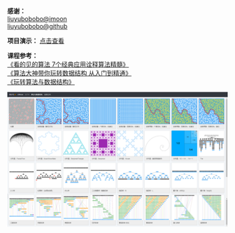 **感谢：** <br>
[liuyubobobo@imoon](https://www.imooc.com/t/108955) <br>
[liuyubobobo@github](https://github.com/liuyubobobo) <br>


**项目演示：**
[点击查看](http://codding.cn/#%7B%22coms%22%3A%5B%22algo%22%2C%22cctv%22%5D%2C%22page%22%3A%7B%22cur%22%3A0%2C%22size%22%3A100%2C%22total%22%3A149%7D%2C%22countAni%22%3A1%7D)

**课程参考：** <br>
[《看的见的算法 7个经典应用诠释算法精髓》](https://coding.imooc.com/learn/list/138.html) <br>
[《算法大神带你玩转数据结构 从入门到精通》](https://coding.imooc.com/learn/list/207.html) <br>
[《玩转算法与数据结构》](https://coding.imooc.com/learn/list/71.html) <br>

![算法与数据结构](./j.png)
